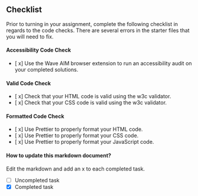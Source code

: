 ## Checklist

Prior to turning in your assignment, complete the following checklist in regards to the code checks. There are several errors in the starter files that you will need to fix.

#### Accessibility Code Check

- [ x] Use the Wave AIM browser extension to run an accessibility audit on your completed solutions.

#### Valid Code Check

- [ x] Check that your HTML code is valid using the w3c validator.
- [ x] Check that your CSS code is valid using the w3c validator.

#### Formatted Code Check

- [ x] Use Prettier to properly format your HTML code.
- [ x] Use Prettier to properly format your CSS code.
- [ x] Use Prettier to properly format your JavaScript code.

#### How to update this markdown document?

Edit the markdown and add an x to each completed task.

- [ ] Uncompleted task
- [x] Completed task
